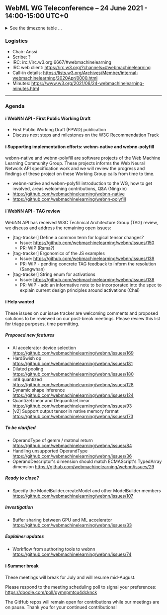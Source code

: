 ## WebML WG Teleconference – 24 June 2021 - 14:00-15:00 UTC+0

<details><summary>See the timezone table ...</summary>
<table>
<tr><td> San Francisco (U.S.A. - California) <td> Thu, 24 June 2021 <td> 07:00 <td> UTC-7 hours
<tr><td> Boston (U.S.A. - Massachusetts) <td> Thu, 24 June 2021 <td> 10:00 <td> UTC-4 hours
<tr><td> London (United Kingdom - England) <td> Thu, 24 June 2021 <td> 15:00 <td> UTC+1 hours
<tr><td> Berlin (Germany) <td> Thu, 24 June 2021 <td> 16:00 <td> UTC+2 hours
<tr><td> Helsinki (Finland) <td> Thu, 24 June 2021 <td> 17:00 <td> UTC+3 hours
<tr><td> Shanghai (China) <td> Thu, 24 June 2021 <td> 22:00 <td> UTC+8 hours
<tr><td> Tokyo (Japan) <td> Thu, 24 June 2021 <td> 23:00 <td> UTC+9 hours
<tr><td> Corresponding UTC (GMT) <td> Thu, 24 June 2021 <td colspan=2> 14:00 UTC
</table>

Other locations: https://www.timeanddate.com/worldclock/fixedtime.html?iso=20210624T14
  </details>
  
### Logistics

* Chair: Anssi
* Scribe: ?
* IRC: irc://irc.w3.org:6667/#webmachinelearning
* IRC web client: https://irc.w3.org/?channels=#webmachinelearning
* Call-in details: https://lists.w3.org/Archives/Member/internal-webmachinelearning/2020Apr/0000.html
* Minutes: https://www.w3.org/2021/06/24-webmachinelearning-minutes.html

---

### Agenda

#### ℹ️ WebNN API - First Public Working Draft
- First Public Working Draft (FPWD) publication
- Discuss next steps and milestones on the W3C Recommendation Track

  
#### ℹ️ Supporting implementation efforts: webnn-native and webnn-polyfill

webnn-native and webnn-polyfill are software projects of the Web Machine Learning Community Group. These projects informs the Web Neural Network API specification work and we will review the progress and findings of these project on these Working Group calls from time to time.

- webnn-native and webnn-polyfill introduction to the WG, how to get involved, areas welcoming contributions, Q&A (Ningxin)
- https://github.com/webmachinelearning/webnn-native
- https://github.com/webmachinelearning/webnn-polyfill
  
#### ℹ️ WebNN API - TAG review
  
WebNN API has received W3C Technical Architecture Group (TAG) review, we discuss and address the remaining open issues:

- [tag-tracker] Define a common term for logical tensor changes?
    - Issue: https://github.com/webmachinelearning/webnn/issues/150
    - PR: WIP (Rama?)
- [tag-tracker] Ergonomics of the JS examples
    - Issue: https://github.com/webmachinelearning/webnn/issues/139
    - PR: WIP - pending concrete TAG feedback to inform the resolution (Sangwhan)
- [tag-tracker] String enum for activations
    - Issue: https://github.com/webmachinelearning/webnn/issues/138
    - PR: WIP - add an informative note to be incorporated into the spec to explain current design principles around activations (Chai)

#### ℹ️ Help wanted

These issues on our issue tracker are welcoming comments and proposed solutions to be reviewed on our post-break meetings. Please review this list for triage purposes, time permitting.

##### Proposed new features

- AI accelerator device selection https://github.com/webmachinelearning/webnn/issues/169
- HardSwish op https://github.com/webmachinelearning/webnn/issues/181
- Dilated pooling https://github.com/webmachinelearning/webnn/issues/180
- int8 quantized https://github.com/webmachinelearning/webnn/issues/128
- Dynamic shape inference https://github.com/webmachinelearning/webnn/issues/124
- QuantizeLinear and DequantizeLinear https://github.com/webmachinelearning/webnn/issues/93
- [v2] Support output tensor in native memory format https://github.com/webmachinelearning/webnn/issues/173

##### To be clarified
- OperandType of gemm / matmul return https://github.com/webmachinelearning/webnn/issues/84
- Handling unsupported OperandType https://github.com/webmachinelearning/webnn/issues/36
- OperandDescriptor's dimension should match ECMAScript's TypedArray dimension https://github.com/webmachinelearning/webnn/issues/29

##### Ready to close?
- Specify the ModelBuilder.createModel and other ModelBuilder members https://github.com/webmachinelearning/webnn/issues/107

##### Investigation 

- Buffer sharing between GPU and ML accelerator https://github.com/webmachinelearning/webnn/issues/33

##### Explainer updates

- Workflow from authoring tools to webnn https://github.com/webmachinelearning/webnn/issues/74

#### ℹ️ Summer break

These meetings will break for July and will resume mid-August.
  
Please respond to the meeting scheduling poll to signal your preferences: https://doodle.com/poll/gymnpmtcu4dcknck 

The GitHub repos will remain open for contributions while our meetings are on pause. Thank you for your continued contributions!
